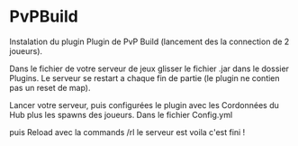 # PvPBuild
Instalation du plugin
Plugin de PvP Build (lancement des la connection de 2 joueurs).

Dans le fichier de votre serveur de jeux glisser le fichier .jar dans le dossier Plugins.
Le serveur se restart a chaque fin de partie
(le plugin ne contien pas un reset de map).

Lancer votre serveur, puis configurées le plugin avec les Cordonnées du Hub plus les spawns des joueurs. Dans le fichier Config.yml

puis Reload avec la commands /rl le serveur est voila c'est fini ! 
